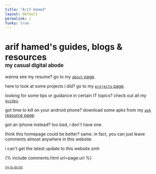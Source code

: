 ```yaml
---
title: "Arif Hamed"
layout: default
permalink: /
funky: true
---
```


<!-- <link rel="stylesheet" href="https://arifhamed.com/static/css/bootstrap.min.css">
<script src="https://arifhamed.com/static/js/jquery.min.js"></script>
<script src="https://arifhamed.com/static/js/bootstrap.min.js"></script>

<link rel="stylesheet" type="text/css" href="https://arifhamed.com/static/css/site.css"> -->


# arif hamed's guides, blogs & resources <br><span style="font-size:60%;">my casual digital abode</span>

wanna see my resume? go to my [`about` page](/about).

here to look at some projects i did? go to my [`projects` page](/projects).

looking for some tips or guidance in certain IT topics? check out all my [`guides`](/guides).

got time to kill on your android phone? download some apks from my [`apk` resource page](/resources/apk).

got an iphone instead? too bad, i don't have one.

think this homepage could be better? same. in fact, you can just leave comments almost anywhere in this website.

<span id="time">i can't get the latest update to this website smh</span>

<script>
    getLatestCommitDate();
    async function getLatestCommitDate() {
        const response = await fetch("https://api.github.com/repos/arifhamed/arifhamed.github.io/commits");
        const all = await response.json();
        const latest_date = all[0]['commit']['author']['date']+" (GMT+8)";
        document.getElementById('time').innerHTML = "this website was last updated in "+latest_date;
    }
</script>


{% include comments.html url=page.url %}
<br><br>
<span style="font-size:70%;">[my to-do list](https://arifhamed.com/todo).</span>